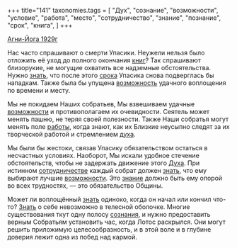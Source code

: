 +++
title="141"
taxonomies.tags = [
 "Дух",
 "сознание",
 "возможности",
 "условие",
 "работа",
 "место",
 "сотрудничество",
 "знание",
 "познание",
 "срок",
 "книга",
]
+++

[Агни-Йога 1929г](/agni/1929)

Нас часто спрашивают о смерти Упасики. Неужели нельзя было отложить её уход до полного окончания [книг](/tags/книга)? Так спрашивают близорукие, не могущие охватить все надземные обстоятельства. Нужно [знать](/tags/познание), что после этого [срока](/tags/срок) Упасика снова подверглась бы нападкам. Также была бы упущена [возможность](/tags/возможности) удачного воплощения по времени и месту.   

Мы не покидаем Наших собратьев, Мы взвешиваем удачные [возможности](/tags/возможности) и противополагаем их очевидности. Сеятель может менять пашню, не теряя своей полезности. Также Наши собратья могут менять поле [работы](/tags/работа), когда знают, как их Близкие неусыпно следят за их творческой работой и стремлением [духа](/tags/Дух).   

Мы были бы жестоки, связав Упасику обязательством остаться в несчастных условиях. Наоборот, Мы искали удобное стечение обстоятельств, чтобы не задержать движение этого [Духа](/tags/Дух). При истинном [сотрудничестве](/tags/сотрудничество) каждый собрат должен [знать](/tags/познание), что ему выбирают лучшие [возможности](/tags/возможности). Это [знание](/tags/знание) должно быть ему опорой во всех трудностях, — это обязательство Общины.   

Может ли воплощённый [знать](/tags/познание) одиноко, когда он начал или кончил что-то? [Знать](/tags/познание) о себе невозможно в телесной оболочке. Многие существования ткут одну полосу [сознания](/tags/сознание), и нужно предоставить верным Собратьям установить час, когда Лотос раскрылся. Они могут решить приложимую целесообразность, и в этой воле и в глубине доверия лежит одна из побед над кармой.